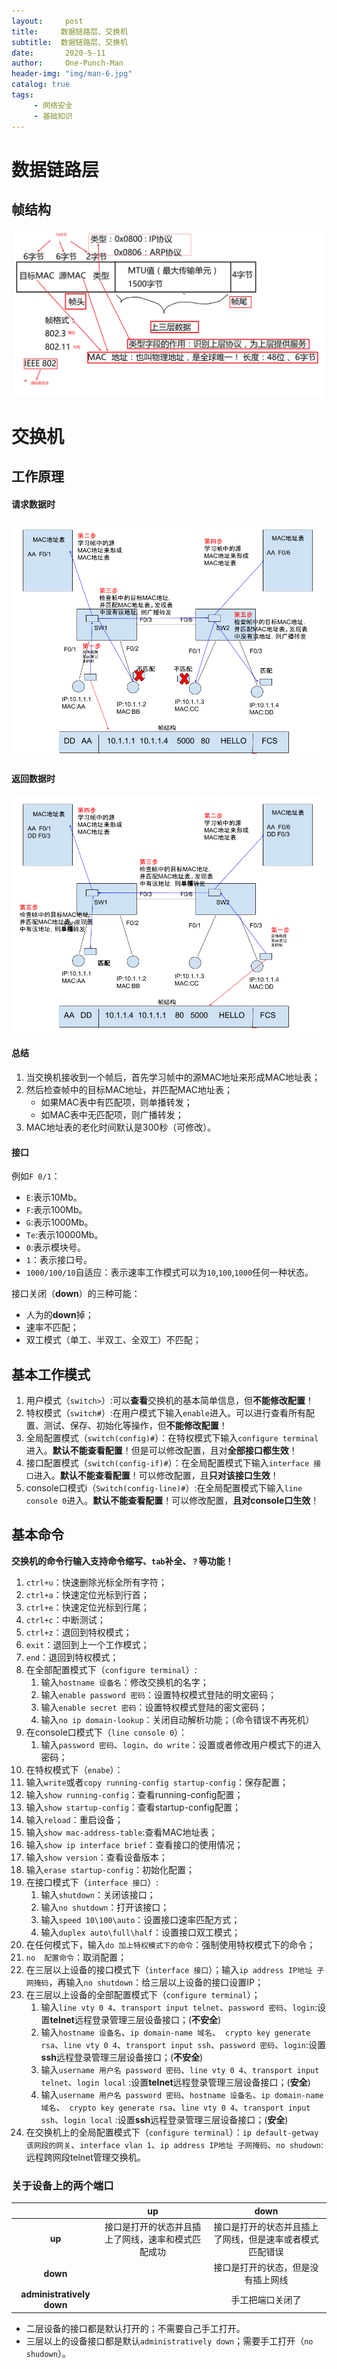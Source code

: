 ```yaml
---
layout:     post
title:     数据链路层、交换机
subtitle:  数据链路层、交换机
date:       2020-5-11
author:     One-Punch-Man
header-img: "img/man-6.jpg"
catalog: true
tags: 
     - 网络安全
     - 基础知识
---
```


# 数据链路层

## 帧结构

![frame](..\img\day_12_01.png)

# 交换机

## 工作原理

#### 请求数据时

![](..\img\day_12_02.png)

#### 返回数据时

![](..\img\day_12_03.png)

#### 总结

1. 当交换机接收到一个帧后，首先学习帧中的源MAC地址来形成MAC地址表；
2. 然后检查帧中的目标MAC地址，并匹配MAC地址表；
   - 如果MAC表中有匹配项，则单播转发；
   - 如MAC表中无匹配项，则广播转发；
3. MAC地址表的老化时间默认是300秒（可修改）。

#### 接口

例如`F 0/1`：

- `E`:表示10Mb。
- `F`:表示100Mb。
- `G`:表示1000Mb。
- `Te`:表示10000Mb。
- `0`:表示模块号。
- `1`：表示接口号。
- `1000/100/10`自适应：表示速率工作模式可以为`10`,`100`,`1000`任何一种状态。

接口关闭（**down**）的三种可能：

- 人为的**down**掉；
- 速率不匹配；
- 双工模式（单工、半双工、全双工）不匹配；

## 基本工作模式

1. 用户模式（`switch>`）:可以**查看**交换机的基本简单信息，但**不能修改配置**！
2. 特权模式（`switch#`）:在用户模式下输入`enable`进入。可以进行查看所有配置、测试、保存、初始化等操作，但**不能修改配置**！
3. 全局配置模式（`switch(config)#`）：在特权模式下输入`configure terminal`进入。**默认不能查看配置**！但是可以修改配置，且对**全部接口都生效**！
4. 接口配置模式（`switch(config-if)#`）：在全局配置模式下输入`interface 接口`进入。**默认不能查看配置**！可以修改配置，且**只对该接口生效**！
5. console口模式i（`Switch(config-line)#`）:在全局配置模式下输入`line console 0`进入。**默认不能查看配置**！可以修改配置，**且对console口生效**！

## 基本命令

**交换机的命令行输入支持命令缩写、`tab`补全、`？`等功能！**

1. `ctrl+u`：快速删除光标全所有字符；
2. `ctrl+a`：快速定位光标到行首；
3. `ctrl+e`：快速定位光标到行尾；
4. `ctrl+c`：中断测试；
5. `ctrl+z`：退回到特权模式；
6. `exit`：退回到上一个工作模式；
7. `end`：退回到特权模式；
8. 在全部配置模式下（`configure terminal`）:
   1. 输入`hostname 设备名`：修改交换机的名字；
   2. 输入`enable password 密码`：设置特权模式登陆的明文密码；
   3. 输入`enable secret 密码`：设置特权模式登陆的密文密码；
   4. 输入`no ip domain-lookup`：关闭自动解析功能；（命令错误不再死机）
9. 在console口模式下（`line console 0`）：
   1. 输入`password 密码`、`login`、`do write`：设置或者修改用户模式下的进入密码；
10. 在特权模式下（`enabe`）：
   1. 输入`write`或者`copy running-config startup-config`：保存配置；
   2. 输入`show running-config`：查看running-config配置；
   3. 输入`show startup-config`：查看startup-config配置；
   4. 输入`reload`：重启设备；
   5. 输入`show mac-address-table`:查看MAC地址表；
   6. 输入`show ip interface brief`：查看接口的使用情况；
   7. 输入`show version`：查看设备版本；
   8. 输入`erase startup-config`：初始化配置；
11. 在接口模式下（`interface 接口`）:
    1. 输入`shutdown`：关闭该接口；
    2. 输入`no shutdown`：打开该接口；
    3. 输入`speed 10\100\auto`：设置接口速率匹配方式；
    4. 输入`duplex auto\full\half`：设置接口双工模式；
12. 在任何模式下，输入`do 加上特权模式下的命令`：强制使用特权模式下的命令；
13. `no  配置命令`：取消配置；
14. 在三层以上设备的接口模式下（`interface 接口`）；输入`ip address IP地址 子网掩码`，再输入`no shutdown`：给三层以上设备的接口设置IP；
15. 在三层以上设备的全部配置模式下（`configure terminal`）；
    1. 输入`line vty 0 4`、`transport input telnet`、`password 密码`、`login`:设置**telnet**远程登录管理三层设备接口；(**不安全**)
    2. 输入`hostname 设备名`、`ip domain-name 域名`、`  crypto key generate rsa `、`line vty 0 4`、`transport input ssh`、`password 密码`、`login`:设置**ssh**远程登录管理三层设备接口；(**不安全**)
    3. 输入`username 用户名 password 密码`、`line vty 0 4`、`transport input telnet`、`login local` :设置**telnet**远程登录管理三层设备接口；(**安全**)
    4. 输入`username 用户名 password 密码`、`hostname 设备名`、`ip domain-name 域名`、`  crypto key generate rsa `、`line vty 0 4`、`transport input ssh`、`login local` :设置**ssh**远程登录管理三层设备接口；(**安全**)
16. 在交换机上的全局配置模式下（`configure terminal`）：`ip default-getway  该网段的网关`、`interface vlan 1`、`ip address IP地址 子网掩码`、`no shudown`:远程跨网段telnet管理交换机。

### 关于设备上的两个端口

|                           |                         up                         |                           down                           |
| :-----------------------: | :------------------------------------------------: | :------------------------------------------------------: |
|          **up**           | 接口是打开的状态并且插上了网线，速率和模式匹配成功 | 接口是打开的状态并且插上了网线，但是速率或者模式匹配错误 |
|         **down**          |                                                    |            接口是打开的状态，但是没有插上网线            |
| **administratively down** |                                                    |                     手工把端口关闭了                     |

- 二层设备的接口都是默认打开的；不需要自己手工打开。
- 三层以上的设备接口都是默认`administratively down`；需要手工打开（`no shudown`）。
